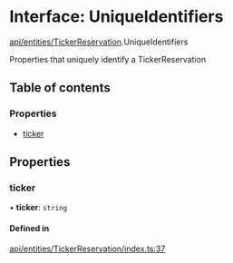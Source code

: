 # Interface: UniqueIdentifiers

[api/entities/TickerReservation](../wiki/api.entities.TickerReservation).UniqueIdentifiers

Properties that uniquely identify a TickerReservation

## Table of contents

### Properties

- [ticker](../wiki/api.entities.TickerReservation.UniqueIdentifiers#ticker)

## Properties

### ticker

• **ticker**: `string`

#### Defined in

[api/entities/TickerReservation/index.ts:37](https://github.com/PolymeshAssociation/polymesh-sdk/blob/f8a937f04/src/api/entities/TickerReservation/index.ts#L37)
